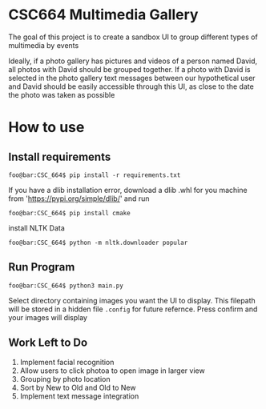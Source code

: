 # CSC664 Multimedia Gallery

The goal of this project is to create a sandbox UI to group different types of multimedia by events

Ideally, if a photo gallery has pictures and videos of a person named David, all photos with David should be grouped 
together. If a photo with David is selected in the photo gallery text messages between our hypothetical user and David 
should be easily accessible through this UI, as close to the date the photo was taken as possible 

# How to use

## Install requirements
```shell
foo@bar:CSC_664$ pip install -r requirements.txt
```
If you have a dlib installation error, download a dlib .whl for you machine from 'https://pypi.org/simple/dlib/' and run
```shell
foo@bar:CSC_664$ pip install cmake
```

install NLTK Data
```shell
foo@bar:CSC_664$ python -m nltk.downloader popular
```



## Run Program
```shell
foo@bar:CSC_664$ python3 main.py
```

Select directory containing images you want the UI to display. This filepath will be stored in a hidden file 
   ```.config``` for future refernce. Press confirm and your images will display
   
## Work Left to Do
1. Implement facial recognition
2. Allow users to click photoa to open image in larger view
3. Grouping by photo location
4. Sort by New to Old and Old to New
5. Implement text message integration